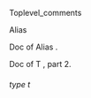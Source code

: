 Toplevel_comments

Alias

Doc   of   Alias   . 

Doc   of   T   ,   part   2. 



######  type       t             



